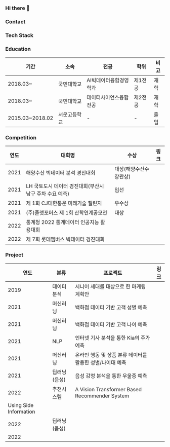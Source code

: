 ### Hi there 👋

<!--
**rnjsdb72/rnjsdb72** is a ✨ _special_ ✨ repository because its `README.md` (this file) appears on your GitHub profile.

Here are some ideas to get you started:

- 🔭 I’m currently working on ...
- 🌱 I’m currently learning ...
- 👯 I’m looking to collaborate on ...
- 🤔 I’m looking for help with ...
- 💬 Ask me about ...
- 📫 How to reach me: ...
- 😄 Pronouns: ...
- ⚡ Fun fact: ...
-->

### Contact

### Tech Stack

### Education
|기간|소속|전공|학위|비고|
|-|-|-|-|-|
|2018.03~|국민대학교|AI빅데이터융합경영학과|제1전공|재학|
|2018.03~|국민대학교|데이터사이언스융합전공|제2전공|재학|
|2015.03~2018.02|서운고등학교|-|-|졸업|

### Competition
|연도|대회명|수상|링크|
|-|-|-|-|
|2021|해양수산 빅데이터 분석 경진대회|대상(해양수산수장관상)||
|2021|LH 국토도시 데이터 경진대회(부산시 남구 주차 수요 예측)|입선||
|2021|제 1회 CJ대한통운 미래기술 챌린지|우수상||
|2021|(주)플랫포머스 제 1회 산학연계공모전|대상||
|2022|통계청 2022 통계데이터 인공지능 활용대회|||
|2022|제 7회 롯데멤버스 빅데이터 경진대회|||

### Project
|연도|분류|프로젝트|링크|
|-|-|-|-|
|2019|데이터분석|시니어 세대를 대상으로 한 마케팅 계획안||
|2021|머신러닝|백화점 데이터 기반 고객 성별 예측||
|2021|머신러닝|백화점 데이터 기반 고객 나이 예측||
|2021|NLP|인터넷 기사 분석을 통한 Kia의 주가 예측||
|2021|머신러닝|온라인 행동 및 상품 분류 데이터를 활용한 성별/나이대 예측||
|2021|딥러닝(음성)|음성 감정 분석을 통한 우울증 예측||
|2022|추천시스템|A Vision Transformer Based Recommender System
Using Side Information||
|2022|딥러닝(음성)|||
|2022||||
